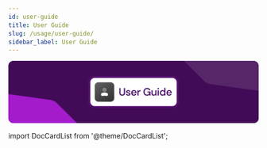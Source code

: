 ```yaml
---
id: user-guide
title: User Guide
slug: /usage/user-guide/
sidebar_label: User Guide
---
```

![User Guide](/docs/data/guide.png)

import DocCardList from '@theme/DocCardList';

<DocCardList />
